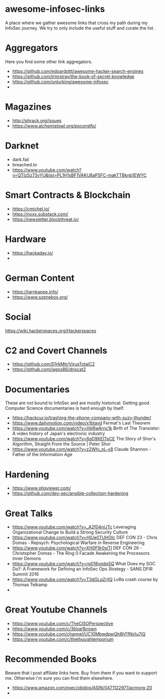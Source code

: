 # awesome-infosec-links
A place where we gather awesome links that cross my path during my InfoSec journey. We try to only include the useful stuff and curate the list.

# Aggregators
Here you find some other link aggregators.

- https://github.com/edoardottt/awesome-hacker-search-engines
- https://github.com/trimstray/the-book-of-secret-knowledge
- https://github.com/onlurking/awesome-infosec
- 

# Magazines
- http://phrack.org/issues
- https://www.alchemistowl.org/pocorgtfo/

# Darknet
- dark.fail
- breached.to
- https://www.youtube.com/watch?v=QTIzSz73yYU&list=PL1H1sBF1VAKU8aP5FC-makTTBknb1EWYC

# Smart Contracts & Blockchain
- https://cmichel.io/
- https://noxx.substack.com/
- https://newsletter.blockthreat.io/

# Hardware
- https://hackaday.io/
- 

# German Content
- https://tarnkappe.info/
- https://www.szenebox.org/

# Social
https://wiki.hackerspaces.org/Hackerspaces

# C2 and Covert Channels
- https://github.com/D1rkMtr/VirusTotalC2
- https://github.com/iagox86/dnscat2


# Documentaries
These are not bound to InfoSec and are mostly historical. Getting good Computer Science documentaries is hard enough by itself.
- https://hackcur.io/trashing-the-phone-company-with-suzy-thunder/
- https://www.dailymotion.com/video/x1btavd Fermat's Last Theorem
- https://www.youtube.com/watch?v=ihkRwArnc1k Birth of The Transistor: A video history of Japan's electronic industry
- https://www.youtube.com/watch?v=6qD9XElTpCE The Story of Shor's Algorithm, Straight From the Source | Peter Shor
- https://www.youtube.com/watch?v=z2Whj_nL-x8 Claude Shannon - Father of the Information Age

# Hardening
- https://www.stigviewer.com/
- https://github.com/dev-sec/ansible-collection-hardening

# Great Talks
- https://www.youtube.com/watch?v=_A2f04nIJTc Leveraging Organizational Change to Build a Strong Security Culture
- https://www.youtube.com/watch?v=HlUe0TUHOIc DEF CON 23 - Chris Domas - Repsych: Psychological Warfare in Reverse Engineering
- https://www.youtube.com/watch?v=XH0F9r0siTI DEF CON 26 - Christopher Domas - The Ring 0 Facade Awakening the Processors Inner Demons
- https://www.youtube.com/watch?v=rg018yqdqSQ What Does my SOC Do?: A Framework for Defining an InfoSec Ops Strategy - SANS DFIR Summit 2016
- https://www.youtube.com/watch?v=T3dGLqZrjIQ LoRa crash course by Thomas Telkamp
- 

# Great Youtube Channels
- https://www.youtube.com/c/TheCISOPerspective
- https://www.youtube.com/c/3blue1brown
- https://www.youtube.com/channel/UC10MbwdpwQh8hTfNirlu7iQ
- https://www.youtube.com/c/thethoughtemporium


# Recommended Books
Beware that i post affiliate links here. Buy from them if you want to support me. Otherwise i'm sure you can find them elsewhere.
- https://www.amazon.com/exec/obidos/ASIN/0471122971/acmorg-20
- 
